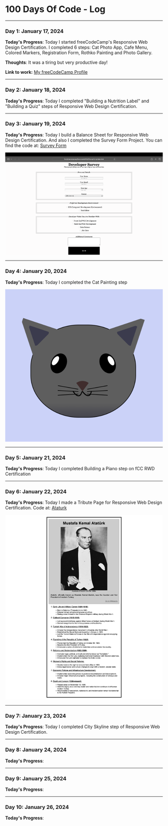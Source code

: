 # 100 Days Of Code - Log

---

### Day 1: January 17, 2024

**Today's Progress**: Today I started freeCodeCamp's Responsive Web Design Certification. I completed 6 steps: Cat Photo App, Cafe Menu, Colored Markers, Registration Form, Rothko Painting and Photo Gallery.

**Thoughts**: It was a tiring but very productive day!

**Link to work:** [My freeCodeCamp Profile](https://www.freecodecamp.org/zeynepakkaya2)

---

### Day 2: January 18, 2024

**Today's Progress**: Today I completed "Building a Nutrition Label" and "Building a Quiz" steps of Responsive Web Design Certification.

---

### Day 3: January 19, 2024

**Today's Progress**: Today I build a Balance Sheet for Responsive Web Design Certification. And also I completed the Survey Form Project. You can find the code at:
[Survey Form](https://github.com/zserraakkaya/freeCodeCamp-ResponsiveWebDesignCertification/blob/main/README.md)

![](https://github.com/zserraakkaya/freeCodeCamp-ResponsiveWebDesignCertification/blob/main/SurveyForm/Screenshot%202024-01-19%20at%2020.33.37.png)

---

### Day 4: January 20, 2024

**Today's Progress**: Today I completed the Cat Painting step

![cat](https://github.com/zserraakkaya/freeCodeCamp-ResponsiveWebDesignCertification/blob/main/img/cat.png)

---

### Day 5: January 21, 2024

**Today's Progress**: Today I completed Building a Piano step on fCC RWD Certification

---

### Day 6: January 22, 2024

**Today's Progress**: Today I made a Tribute Page for Responsive Web Design Certification. Code at: [Ataturk](https://github.com/zserraakkaya/freeCodeCamp-ResponsiveWebDesignCertification/blob/main/README.md)

![](https://github.com/zserraakkaya/freeCodeCamp-ResponsiveWebDesignCertification/blob/main/Ataturk/ss.png)

---

### Day 7: January 23, 2024

**Today's Progress**: Today I completed City Skyline step of Responsive Web Design Certification.

---

### Day 8: January 24, 2024

**Today's Progress**:

---

### Day 9: January 25, 2024

**Today's Progress**:

---

### Day 10: January 26, 2024

**Today's Progress**:
